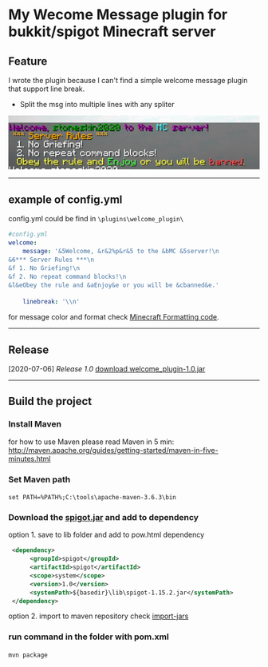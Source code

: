 # My Wecome Message plugin for bukkit/spigot Minecraft server

## Feature

I wrote the plugin because I can't find a simple welcome message plugin that support line break.

- Split the msg into multiple lines with any spliter 

![screenshot](./screenshot.jpg)

------

## example of config.yml

config.yml could be find in `\plugins\welcome_plugin\`

```yml
#config.yml
welcome:
    message: '&5Welcome, &r&2%p&r&5 to the &bMC &5server!\n
&6*** Server Rules ***\n
&f 1. No Griefing!\n
&f 2. No repeat command blocks!\n
&l&eObey the rule and &aEnjoy&e or you will be &cbanned&e.'

    linebreak: '\\n'
```

for message color and format check [Minecraft Formatting code](https://minecraft.gamepedia.com/Formatting_codes).

------

## Release

[2020-07-06] *Release 1.0* [download welcome_plugin-1.0.jar](./release/welcome_plugin-1.0.jar)

------

## Build the project

### Install Maven

for how to use Maven please read Maven in 5 min:
<http://maven.apache.org/guides/getting-started/maven-in-five-minutes.html>

### Set Maven path

`set PATH=%PATH%;C:\tools\apache-maven-3.6.3\bin`

### Download the [spigot.jar](./lib/spigot-1.15.2.jar) and add to dependency

option 1. save to lib folder and add to pow.html dependency

   ```xml
    <dependency>
         <groupId>spigot</groupId>
         <artifactId>spigot</artifactId>
         <scope>system</scope>
         <version>1.0</version>
         <systemPath>${basedir}\lib\spigot-1.15.2.jar</systemPath>
    </dependency>
   ```

option 2. import to maven repository
check [import-jars](http://maven.apache.org/general.html#importing-jars)

### run command in the folder with pom.xml

`mvn package`
